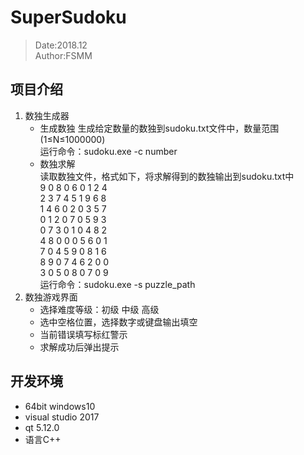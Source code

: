 # SuperSudoku
> Date:2018.12  
> Author:FSMM

## 项目介绍
1. 数独生成器
    * 生成数独
      生成给定数量的数独到sudoku.txt文件中，数量范围(1≤N≤1000000)  
      运行命令：sudoku.exe -c number
    * 数独求解  
      读取数独文件，格式如下，将求解得到的数独输出到sudoku.txt中  
        9	0	8	0	6	0	1	2	4   
        2	3	7	4	5	1	9	6	8   
        1	4	6	0	2	0	3	5	7   
        0	1	2	0	7	0	5	9	3   
        0	7	3	0	1	0	4	8	2   
        4	8	0	0	0	5	6	0	1   
        7	0	4	5	9	0	8	1	6   
        8	9	0	7	4	6	2	0	0   
        3	0	5	0	8	0	7	0	9  
      运行命令：sudoku.exe -s puzzle_path
2. 数独游戏界面
    * 选择难度等级：初级 中级 高级
    * 选中空格位置，选择数字或键盘输出填空
    * 当前错误填写标红警示
    * 求解成功后弹出提示
    
## 开发环境
* 64bit windows10
* visual studio 2017
* qt 5.12.0
* 语言C++
